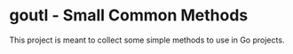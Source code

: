 # goutl - Small Common Methods

This project is meant to collect some simple methods to use in Go projects.
